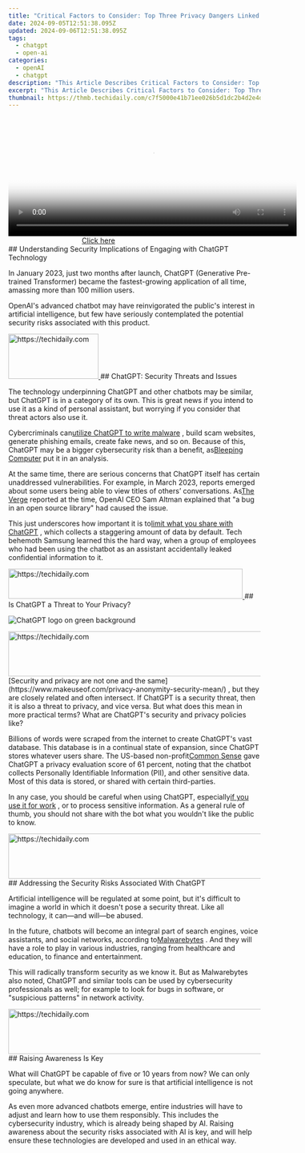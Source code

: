 ```yaml
---
title: "Critical Factors to Consider: Top Three Privacy Dangers Linked to Chatbot Technology"
date: 2024-09-05T12:51:38.095Z
updated: 2024-09-06T12:51:38.095Z
tags:
  - chatgpt
  - open-ai
categories:
  - openAI
  - chatgpt
description: "This Article Describes Critical Factors to Consider: Top Three Privacy Dangers Linked to Chatbot Technology"
excerpt: "This Article Describes Critical Factors to Consider: Top Three Privacy Dangers Linked to Chatbot Technology"
thumbnail: https://thmb.techidaily.com/c7f5000e41b71ee026b5d1dc2b4d2e4d8155a2a1a3717610151f0f8cc3caeaae.jpg
---
```


<!-- affiliate ads begin -->
<span id="1982456">
					<video width="576" height="240" style="cursor:pointer"
           poster="//a.impactradius-go.com/display-clicktoplayimage/1982456.png"
           onclick="if(!this.playClicked){this.play();this.setAttribute('controls',true);this.playClicked=true;}">
	   <source src="//a.impactradius-go.com/display-ad/22993-1982456">
	   <img src="//a.impactradius-go.com/display-clicktoplayimage/1982456.png" style="border: none; height: 100%; width: 100%; object-fit: contain">
	</video>
	<div style="width:360px;text-align:center"><a href="javascript:window.open(decodeURIComponent('https%3A%2F%2Fhomestyler.sjv.io%2Fc%2F5597632%2F1982456%2F22993'), '_blank');void(0);">Click here</a></div>
</span>
<img height="0" width="0" src="https://imp.pxf.io/i/5597632/1982456/22993" style="position:absolute;visibility:hidden;" border="0" />
<!-- affiliate ads end -->
## Understanding Security Implications of Engaging with ChatGPT Technology

 In January 2023, just two months after launch, ChatGPT (Generative Pre-trained Transformer) became the fastest-growing application of all time, amassing more than 100 million users.

 OpenAI's advanced chatbot may have reinvigorated the public's interest in artificial intelligence, but few have seriously contemplated the potential security risks associated with this product.

<!-- affiliate ads begin -->
<a href="https://aligracehair.sjv.io/c/5597632/2115913/19272" target="_top" id="2115913">
  <img src="//a.impactradius-go.com/display-ad/19272-2115913" border="0" alt="https://techidaily.com" width="180" height="90"/>
</a>
<img height="0" width="0" src="https://aligracehair.sjv.io/i/5597632/2115913/19272" style="position:absolute;visibility:hidden;" border="0" />
<!-- affiliate ads end -->
## ChatGPT: Security Threats and Issues

 The technology underpinning ChatGPT and other chatbots may be similar, but ChatGPT is in a category of its own. This is great news if you intend to use it as a kind of personal assistant, but worrying if you consider that threat actors also use it.

 Cybercriminals can[utilize ChatGPT to write malware](https://www.makeuseof.com/chatgpt-cybersecurity-threat/) , build scam websites, generate phishing emails, create fake news, and so on. Because of this, ChatGPT may be a bigger cybersecurity risk than a benefit, as[Bleeping Computer](https://www.bleepingcomputer.com/news/security/chatgpt-may-be-a-bigger-cybersecurity-risk-than-an-actual-benefit/) put it in an analysis.

 At the same time, there are serious concerns that ChatGPT itself has certain unaddressed vulnerabilities. For example, in March 2023, reports emerged about some users being able to view titles of others’ conversations. As[The Verge](https://www.theverge.com/2023/3/21/23649806/chatgpt-chat-histories-bug-exposed-disabled-outage) reported at the time, OpenAI CEO Sam Altman explained that "a bug in an open source library" had caused the issue.

 This just underscores how important it is to[limit what you share with ChatGPT](https://www.makeuseof.com/shouldnt-trust-chatgpt-confidential-data/) , which collects a staggering amount of data by default. Tech behemoth Samsung learned this the hard way, when a group of employees who had been using the chatbot as an assistant accidentally leaked confidential information to it.

<!-- affiliate ads begin -->
<a href="https://aligracehair.sjv.io/c/5597632/2115920/19272" target="_top" id="2115920">
  <img src="//a.impactradius-go.com/display-ad/19272-2115920" border="0" alt="https://techidaily.com" width="468" height="60"/>
</a>
<img height="0" width="0" src="https://aligracehair.sjv.io/i/5597632/2115920/19272" style="position:absolute;visibility:hidden;" border="0" />
<!-- affiliate ads end -->
## Is ChatGPT a Threat to Your Privacy?

![ChatGPT logo on green background](https://static1.makeuseofimages.com/wordpress/wp-content/uploads/2023/04/chatgpt-privacy-threat.jpg)

<!-- affiliate ads begin -->
<a href="https://bluettius.sjv.io/c/5597632/2139115/17108" target="_top" id="2139115">
  <img src="//a.impactradius-go.com/display-ad/17108-2139115" border="0" alt="https://techidaily.com" width="728" height="90"/>
</a>
<img height="0" width="0" src="https://bluettius.sjv.io/i/5597632/2139115/17108" style="position:absolute;visibility:hidden;" border="0" />
<!-- affiliate ads end -->
[Security and privacy are not one and the same](https://www.makeuseof.com/privacy-anonymity-security-mean/) , but they are closely related and often intersect. If ChatGPT is a security threat, then it is also a threat to privacy, and vice versa. But what does this mean in more practical terms? What are ChatGPT's security and privacy policies like?

 Billions of words were scraped from the internet to create ChatGPT's vast database. This database is in a continual state of expansion, since ChatGPT stores whatever users share. The US-based non-profit[Common Sense](https://privacy.commonsense.org/evaluation/ChatGPT) gave ChatGPT a privacy evaluation score of 61 percent, noting that the chatbot collects Personally Identifiable Information (PII), and other sensitive data. Most of this data is stored, or shared with certain third-parties.

 In any case, you should be careful when using ChatGPT, especially[if you use it for work](https://www.makeuseof.com/things-you-can-do-with-chatgpt) , or to process sensitive information. As a general rule of thumb, you should not share with the bot what you wouldn't like the public to know.

<!-- affiliate ads begin -->
<a href="https://ephamedtechinc.pxf.io/c/5597632/2120865/26400?prodsku=mercury" target="_top" id="2120865">
  <img src="//a.impactradius-go.com/display-ad/26400-2120865" border="0" alt="https://techidaily.com" width="728" height="90"/>
</a>
<img height="0" width="0" src="https://ephamedtechinc.pxf.io/i/5597632/2120865/26400?prodsku=mercury" style="position:absolute;visibility:hidden;" border="0" />
<!-- affiliate ads end -->
## Addressing the Security Risks Associated With ChatGPT

 Artificial intelligence will be regulated at some point, but it's difficult to imagine a world in which it doesn't pose a security threat. Like all technology, it can—and will—be abused.

 In the future, chatbots will become an integral part of search engines, voice assistants, and social networks, according to[Malwarebytes](https://www.anrdoezrs.net/links/7251228/type/dlg/sid/UUmuoUeUpU2024447/https://www.malwarebytes.com/cybersecurity/basics/chatgpt-ai-security) . And they will have a role to play in various industries, ranging from healthcare and education, to finance and entertainment.

 This will radically transform security as we know it. But as Malwarebytes also noted, ChatGPT and similar tools can be used by cybersecurity professionals as well; for example to look for bugs in software, or "suspicious patterns" in network activity.

<!-- affiliate ads begin -->
<a href="https://ephamedtechinc.pxf.io/c/5597632/2137216/26400" target="_top" id="2137216">
  <img src="//a.impactradius-go.com/display-ad/26400-2137216" border="0" alt="https://techidaily.com" width="728" height="90"/>
</a>
<img height="0" width="0" src="https://ephamedtechinc.pxf.io/i/5597632/2137216/26400" style="position:absolute;visibility:hidden;" border="0" />
<!-- affiliate ads end -->
## Raising Awareness Is Key

 What will ChatGPT be capable of five or 10 years from now? We can only speculate, but what we do know for sure is that artificial intelligence is not going anywhere.

 As even more advanced chatbots emerge, entire industries will have to adjust and learn how to use them responsibly. This includes the cybersecurity industry, which is already being shaped by AI. Raising awareness about the security risks associated with AI is key, and will help ensure these technologies are developed and used in an ethical way.


<ins class="adsbygoogle"
     style="display:block"
     data-ad-format="autorelaxed"
     data-ad-client="ca-pub-7571918770474297"
     data-ad-slot="1223367746"></ins>



<ins class="adsbygoogle"
     style="display:block"
     data-ad-client="ca-pub-7571918770474297"
     data-ad-slot="8358498916"
     data-ad-format="auto"
     data-full-width-responsive="true"></ins>



